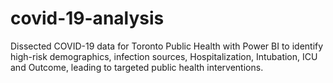 # covid-19-analysis
Dissected COVID-19 data for Toronto Public Health with Power BI to identify high-risk demographics, infection sources, Hospitalization, Intubation, ICU and Outcome, leading to targeted public health interventions.
